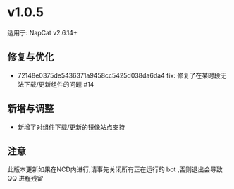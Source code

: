 # v1.0.5

适用于: NapCat v2.6.14+

## 修复与优化
- 72148e0375de5436371a9458cc5425d038da6da4 fix: 修复了在某时段无法下载/更新组件的问题 #14

## 新增与调整
- 新增了对组件下载/更新的镜像站点支持

## 注意
此版本更新如果在NCD内进行,请事先关闭所有正在运行的 bot ,否则退出会导致 QQ 进程残留
